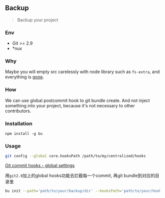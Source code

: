 ## Backup

> Backup your project

### Env

* Git >= 2.9
* *nux

### Why

Maybe you will empty src carelessly with node library such as `fs-extra`, and
everything is [gone](https://github.com/jprichardson/node-fs-extra/issues/469).

### How

We can use global postcommit hook to git bundle create. And not inject something into your project, because it's not necessary to other contributors.

### Installation

`npm install -g bu`

### Usage

```bash
git config --global core.hooksPath /path/to/my/centralized/hooks
```

[Git commit hooks - global settings](https://stackoverflow.com/questions/2293498/git-commit-hooks-global-settings)


用`git2.9`加上的global hooks功能去拦截每一个commit, 再git bundle到对应的目录里

```bash
bu init --path='path/to/your/backup/dir' --hooksPath='path/to/your/hooks/path'
```

